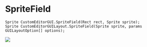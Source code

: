 SpriteField
==============

```
Sprite CustomEditorGUI.SpriteField(Rect rect, Sprite sprite);
Sprite CustomEditorGUILayout.SpriteField(Sprite sprite, params GUILayoutOption[] options);
```

![](http://gyazo.com/501eeba17652ffc8aaf43ecc8f4d2428.gif)